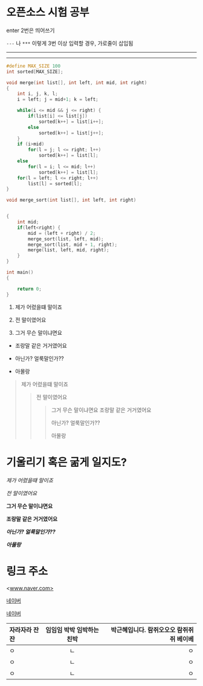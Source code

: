 # 오픈소스 시험 공부

enter 2번은 띄어쓰기

`---` 나 `***` 이렇게 3번 이상 입력할 경우, 가로줄이 삽입됨

---
***

```C
#define MAX_SIZE 100
int sorted[MAX_SIZE];

void merge(int list[], int left, int mid, int right)
{
	int i, j, k, l;
	i = left; j = mid+1; k = left;

	while(i <= mid && j <= right) {
		if(list[i] <= list[j])
			sorted[k++] = list[i++];
		else
			sorted[k++] = list[j++];
	}
	if (i>mid)
		for(l = j; l <= right; l++)
			sorted[k++] = list[l];
	else
		for(l = i; l <= mid; l++)
			sorted[k++] = list[l];
	for(l = left; l <= right; l++)
		list[l] = sorted[l];
}

void merge_sort(int list[], int left, int right)


{
	int mid;
	if(left<right) {
		mid = (left + right) / 2;
		merge_sort(list, left, mid);
		merge_sort(list, mid + 1, right);
		merge(list, left, mid, right);
	}
}

int main()
{

	return 0;
}
```



1) 제가 어렸을떄 말이죠

2) 전 말이였어요

3) 그거 무슨 말이냐면요

+ 조랑말 같은 거거였어요

- 아닌가? 얼룩말인가??

* 아몰랑

> 제가 어렸을떄 말이죠
>> 전 말이였어요
>>> 그거 무슨 말이냐면요
>>>조랑말 같은 거거였어요
>>>
>>> 아닌가? 얼룩말인가??
>>> 
>>> 아몰랑




# 기울리기 혹은 굶게 일지도?

*제가 어렸을떄 말이죠*

_전 말이였어요_

**그거 무슨 말이냐면요**

__조랑말 같은 거거였어요__

___아닌가? 얼룩말인가??___

***아몰랑***


# 링크 주소

<www.naver.com>

[네이버](www.naver.com)

[네이버](www.naver.com"네이버바로가기")

|자라자라 잔잔|임임임 박박 임박하는 친박|박근혜입니다. 람쥐오오오 람쥐쥐쥐 베이베|
|:--------|:-------:|--------:|
|ㅇ|ㄴ|ㅇ|
|ㅇ|ㄴ|ㅇ|
|ㅇ|ㄴ|ㅇ|

